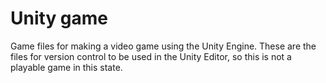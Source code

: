 #    Unity game
Game files for making a video game using the Unity Engine. These are the files for version control to be used in the Unity Editor, so this is not a playable game in this state.